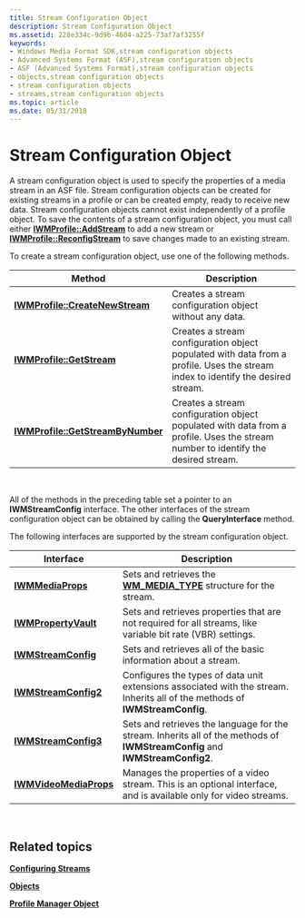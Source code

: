 ```yaml
---
title: Stream Configuration Object
description: Stream Configuration Object
ms.assetid: 228e334c-9d9b-4604-a225-73af7af3255f
keywords:
- Windows Media Format SDK,stream configuration objects
- Advanced Systems Format (ASF),stream configuration objects
- ASF (Advanced Systems Format),stream configuration objects
- objects,stream configuration objects
- stream configuration objects
- streams,stream configuration objects
ms.topic: article
ms.date: 05/31/2018
---
```


# Stream Configuration Object

A stream configuration object is used to specify the properties of a media stream in an ASF file. Stream configuration objects can be created for existing streams in a profile or can be created empty, ready to receive new data. Stream configuration objects cannot exist independently of a profile object. To save the contents of a stream configuration object, you must call either [**IWMProfile::AddStream**](/previous-versions/windows/desktop/api/Wmsdkidl/nf-wmsdkidl-iwmprofile-addstream) to add a new stream or [**IWMProfile::ReconfigStream**](/previous-versions/windows/desktop/api/Wmsdkidl/nf-wmsdkidl-iwmprofile-reconfigstream) to save changes made to an existing stream.

To create a stream configuration object, use one of the following methods.



| Method                                                                | Description                                                                                                                      |
|-----------------------------------------------------------------------|----------------------------------------------------------------------------------------------------------------------------------|
| [**IWMProfile::CreateNewStream**](/previous-versions/windows/desktop/api/Wmsdkidl/nf-wmsdkidl-iwmprofile-createnewstream)     | Creates a stream configuration object without any data.                                                                          |
| [**IWMProfile::GetStream**](/previous-versions/windows/desktop/api/Wmsdkidl/nf-wmsdkidl-iwmprofile-getstream)                 | Creates a stream configuration object populated with data from a profile. Uses the stream index to identify the desired stream.  |
| [**IWMProfile::GetStreamByNumber**](/previous-versions/previous-versions/windows/desktop/api/wmsdkidl/nf-wmsdkidl-iwmprofile-getstreambynumber) | Creates a stream configuration object populated with data from a profile. Uses the stream number to identify the desired stream. |



 

All of the methods in the preceding table set a pointer to an **IWMStreamConfig** interface. The other interfaces of the stream configuration object can be obtained by calling the **QueryInterface** method.

The following interfaces are supported by the stream configuration object.



| Interface                                        | Description                                                                                                                  |
|--------------------------------------------------|------------------------------------------------------------------------------------------------------------------------------|
| [**IWMMediaProps**](/previous-versions/windows/desktop/api/wmsdkidl/nn-wmsdkidl-iwmmediaprops)           | Sets and retrieves the [**WM\_MEDIA\_TYPE**](/previous-versions/windows/desktop/api/wmsdkidl/ns-wmsdkidl-wm_media_type) structure for the stream.                                    |
| [**IWMPropertyVault**](/previous-versions/windows/desktop/api/wmsdkidl/nn-wmsdkidl-iwmpropertyvault)     | Sets and retrieves properties that are not required for all streams, like variable bit rate (VBR) settings.                  |
| [**IWMStreamConfig**](/previous-versions/windows/desktop/api/wmsdkidl/nn-wmsdkidl-iwmstreamconfig)       | Sets and retrieves all of the basic information about a stream.                                                              |
| [**IWMStreamConfig2**](/previous-versions/previous-versions/windows/desktop/api/wmsdkidl/nn-wmsdkidl-iwmstreamconfig2)     | Configures the types of data unit extensions associated with the stream. Inherits all of the methods of **IWMStreamConfig**. |
| [**IWMStreamConfig3**](/previous-versions/previous-versions/windows/desktop/api/wmsdkidl/nn-wmsdkidl-iwmstreamconfig3)     | Sets and retrieves the language for the stream. Inherits all of the methods of **IWMStreamConfig** and **IWMStreamConfig2**. |
| [**IWMVideoMediaProps**](/previous-versions/windows/desktop/api/Wmsdkidl/nn-wmsdkidl-iwmvideomediaprops) | Manages the properties of a video stream. This is an optional interface, and is available only for video streams.            |



 

## Related topics

<dl> <dt>

[**Configuring Streams**](configuring-streams.md)
</dt> <dt>

[**Objects**](objects.md)
</dt> <dt>

[**Profile Manager Object**](profile-manager-object.md)
</dt> </dl>

 

 




